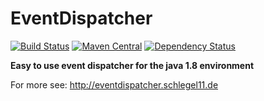 EventDispatcher
===============
[![Build Status](https://api.shippable.com/projects/55414262edd7f2c052d9471a/badge?branchName=master)](https://app.shippable.com/projects/55414262edd7f2c052d9471a/builds/latest)
[![Maven Central](https://maven-badges.herokuapp.com/maven-central/de.schlegel11/event-dispatcher/badge.svg?style=flat-square)](https://maven-badges.herokuapp.com/maven-central/de.schlegel11/event-dispatcher)
[![Dependency Status](https://www.versioneye.com/user/projects/55428919d8fe1ad04f000022/badge.svg?style=flat-square)](https://www.versioneye.com/user/projects/55428919d8fe1ad04f000022)

**Easy to use event dispatcher for the java 1.8 environment**

For more see:
http://eventdispatcher.schlegel11.de
